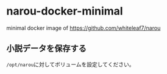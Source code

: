 # narou-docker-minimal
minimal docker image of https://github.com/whiteleaf7/narou

## 小説データを保存する
`/opt/narou`に対してボリュームを設定してください。
